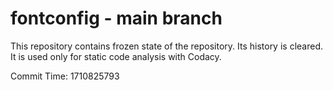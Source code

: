 # fontconfig - main branch

This repository contains frozen state of the repository.
Its history is cleared. It is used only for static code
analysis with Codacy.

Commit Time: 1710825793